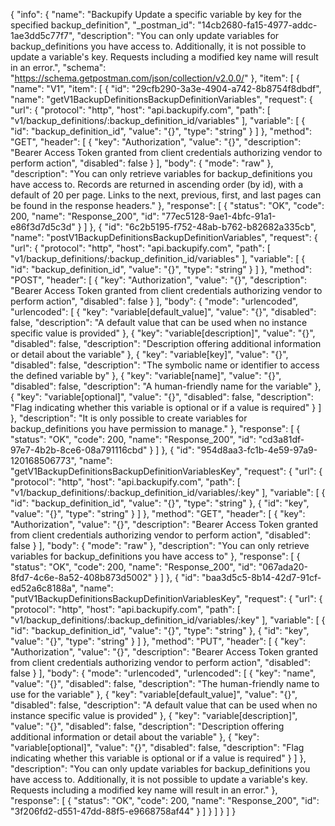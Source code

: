 {
  "info": {
    "name": "Backupify Update a specific variable by key for the specified backup_definition",
    "_postman_id": "14cb2680-fa15-4977-addc-1ae3dd5c77f7",
    "description": "You can only update variables for backup_definitions you have access to. Additionally, it is not possible to update a variable's key. Requests including a modified key name will result in an error.",
    "schema": "https://schema.getpostman.com/json/collection/v2.0.0/"
  },
  "item": [
    {
      "name": "V1",
      "item": [
        {
          "id": "29cfb290-3a3e-4904-a742-8b8754f8dbdf",
          "name": "getV1BackupDefinitionsBackupDefinitionVariables",
          "request": {
            "url": {
              "protocol": "http",
              "host": "api.backupify.com",
              "path": [
                "v1/backup_definitions/:backup_definition_id/variables"
              ],
              "variable": [
                {
                  "id": "backup_definition_id",
                  "value": "{}",
                  "type": "string"
                }
              ]
            },
            "method": "GET",
            "header": [
              {
                "key": "Authorization",
                "value": "{}",
                "description": "Bearer Access Token granted from client credentials authorizing vendor to perform action",
                "disabled": false
              }
            ],
            "body": {
              "mode": "raw"
            },
            "description": "You can only retrieve variables for backup_definitions you have access to. Records are returned in ascending order (by id), with a default of 20 per page. Links to the next, previous, first, and last pages can be found in the response headers."
          },
          "response": [
            {
              "status": "OK",
              "code": 200,
              "name": "Response_200",
              "id": "77ec5128-9ae1-4bfc-91a1-e86f3d7d5c3d"
            }
          ]
        },
        {
          "id": "6c2b5195-f752-48ab-b762-b82682a335cb",
          "name": "postV1BackupDefinitionsBackupDefinitionVariables",
          "request": {
            "url": {
              "protocol": "http",
              "host": "api.backupify.com",
              "path": [
                "v1/backup_definitions/:backup_definition_id/variables"
              ],
              "variable": [
                {
                  "id": "backup_definition_id",
                  "value": "{}",
                  "type": "string"
                }
              ]
            },
            "method": "POST",
            "header": [
              {
                "key": "Authorization",
                "value": "{}",
                "description": "Bearer Access Token granted from client credentials authorizing vendor to perform action",
                "disabled": false
              }
            ],
            "body": {
              "mode": "urlencoded",
              "urlencoded": [
                {
                  "key": "variable[default_value]",
                  "value": "{}",
                  "disabled": false,
                  "description": "A default value that can be used when no instance specific value is provided"
                },
                {
                  "key": "variable[description]",
                  "value": "{}",
                  "disabled": false,
                  "description": "Description offering additional information or detail about the variable"
                },
                {
                  "key": "variable[key]",
                  "value": "{}",
                  "disabled": false,
                  "description": "The symbolic name or identifier to access the defined variable by"
                },
                {
                  "key": "variable[name]",
                  "value": "{}",
                  "disabled": false,
                  "description": "A human-friendly name for the variable"
                },
                {
                  "key": "variable[optional]",
                  "value": "{}",
                  "disabled": false,
                  "description": "Flag indicating whether this variable is optional or if a value is required"
                }
              ]
            },
            "description": "It is only possible to create variables for backup_definitions you have permission to manage."
          },
          "response": [
            {
              "status": "OK",
              "code": 200,
              "name": "Response_200",
              "id": "cd3a81df-97e7-4b2b-8ce6-08a791116cbd"
            }
          ]
        },
        {
          "id": "954d8aa3-fc1b-4e59-97a9-120168506773",
          "name": "getV1BackupDefinitionsBackupDefinitionVariablesKey",
          "request": {
            "url": {
              "protocol": "http",
              "host": "api.backupify.com",
              "path": [
                "v1/backup_definitions/:backup_definition_id/variables/:key"
              ],
              "variable": [
                {
                  "id": "backup_definition_id",
                  "value": "{}",
                  "type": "string"
                },
                {
                  "id": "key",
                  "value": "{}",
                  "type": "string"
                }
              ]
            },
            "method": "GET",
            "header": [
              {
                "key": "Authorization",
                "value": "{}",
                "description": "Bearer Access Token granted from client credentials authorizing vendor to perform action",
                "disabled": false
              }
            ],
            "body": {
              "mode": "raw"
            },
            "description": "You can only retrieve variables for backup_definitions you have access to"
          },
          "response": [
            {
              "status": "OK",
              "code": 200,
              "name": "Response_200",
              "id": "067ada20-8fd7-4c6e-8a52-408b873d5002"
            }
          ]
        },
        {
          "id": "baa3d5c5-8b14-42d7-91cf-ed52a6c8188a",
          "name": "putV1BackupDefinitionsBackupDefinitionVariablesKey",
          "request": {
            "url": {
              "protocol": "http",
              "host": "api.backupify.com",
              "path": [
                "v1/backup_definitions/:backup_definition_id/variables/:key"
              ],
              "variable": [
                {
                  "id": "backup_definition_id",
                  "value": "{}",
                  "type": "string"
                },
                {
                  "id": "key",
                  "value": "{}",
                  "type": "string"
                }
              ]
            },
            "method": "PUT",
            "header": [
              {
                "key": "Authorization",
                "value": "{}",
                "description": "Bearer Access Token granted from client credentials authorizing vendor to perform action",
                "disabled": false
              }
            ],
            "body": {
              "mode": "urlencoded",
              "urlencoded": [
                {
                  "key": "name",
                  "value": "{}",
                  "disabled": false,
                  "description": "The human-friendly name to use for the variable"
                },
                {
                  "key": "variable[default_value]",
                  "value": "{}",
                  "disabled": false,
                  "description": "A default value that can be used when no instance specific value is provided"
                },
                {
                  "key": "variable[description]",
                  "value": "{}",
                  "disabled": false,
                  "description": "Description offering additional information or detail about the variable"
                },
                {
                  "key": "variable[optional]",
                  "value": "{}",
                  "disabled": false,
                  "description": "Flag indicating whether this variable is optional or if a value is required"
                }
              ]
            },
            "description": "You can only update variables for backup_definitions you have access to. Additionally, it is not possible to update a variable's key. Requests including a modified key name will result in an error."
          },
          "response": [
            {
              "status": "OK",
              "code": 200,
              "name": "Response_200",
              "id": "3f206fd2-d551-47dd-88f5-e9668758af44"
            }
          ]
        }
      ]
    }
  ]
}